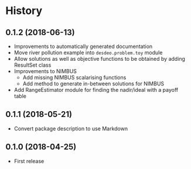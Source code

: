 # History #

## 0.1.2 (2018-06-13) ##

 * Improvements to automatically generated documentation
 * Move river pollution example into `desdeo.problem.toy` module
 * Allow solutions as well as objective functions to be obtained by adding ResultSet class
 * Improvements to NIMBUS
   * Add missing NIMBUS scalarising functions
   * Add method to generate in-between solutions for NIMBUS
 * Add RangeEstimator module for finding the nadir/ideal with a payoff table

## 0.1.1 (2018-05-21) ##

* Convert package description to use Markdown

## 0.1.0 (2018-04-25) ##

* First release
